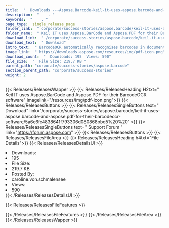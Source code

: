 ```yaml
---
title:  "  Downloads ---Aspose.Barcode-keil-it-uses-aspose.barcode-and-aspose.pdf-for-their-barcodeocr-software . " 
description:  "    . " 
keywords:  "    . " 
page_type:  single_release_page
folder_link:  " corporate/success-stories/aspose.barcode/keil-it-uses-aspose.barcode-and-aspose.pdf-for-their-barcodeocr-software/"
folder_name:  " Keil IT uses Aspose.BarCode and Aspose.PDF for their BarcodeOCR software"
download_link:  " /corporate/success-stories/aspose.barcode/keil-it-uses-aspose.barcode-and-aspose.pdf-for-their-barcodeocr-software/5a6e6fc4838641f793306d080868bbd5"
download_text:  " Download"
intro_text:  " BarcodeOCR automatically recognises barcodes in documents and images and helps c..."
image_link:  " https://downloads.aspose.com/resources/img/pdf-icon.png"
download_count:  "  Downloads: 195  Views: 590"
file_size:  "  File Size: 219.7 KB "
parent_path: "corporate/success-stories/aspose.barcode"                                                              
section_parent_path: "corporate/success-stories"
weight: 2 
---
```


{{< Releases/ReleasesWapper >}}
  {{< Releases/ReleasesHeading H2txt=" Keil IT uses Aspose.BarCode and Aspose.PDF for their BarcodeOCR software" imagelink="/resources/img/pdf-icon.png">}}
  {{< Releases/ReleasesButtons >}}
    {{< Releases/ReleasesSingleButtons text=" Download" link="/corporate/success-stories/aspose.barcode/keil-it-uses-aspose.barcode-and-aspose.pdf-for-their-barcodeocr-software/5a6e6fc4838641f793306d080868bbd5%20%20" >}}
    {{< Releases/ReleasesSingleButtons text=" Support Forum " link="https://forum.aspose.com" >}}
  {{< Releases/ReleasesButtons >}}
  {{< Releases/ReleasesFileArea >}}
    {{< Releases/ReleasesHeading h4txt="File Details">}}
    {{< Releases/ReleasesDetailsUl >}}
             <li>Downloads:</li><li>195</li><li>File Size:</li><li>219.7 KB</li><li>Posted By:</li><li>caroline.von.schmalensee</li><li>Views:</li><li>590</li>
    {{< /Releases/ReleasesDetailsUl >}}

  {{< Releases/ReleasesFileFeatures >}}
      
  {{< /Releases/ReleasesFileFeatures >}}
 {{< /Releases/ReleasesFileArea >}}
{{< /Releases/ReleasesWapper >}}



